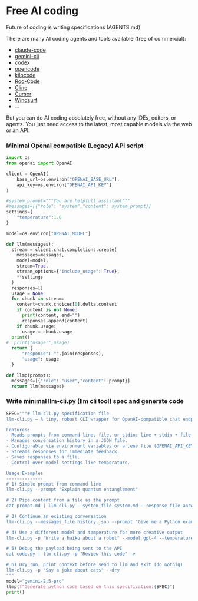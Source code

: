 # Free AI coding
Future of coding is writing specifications (AGENTS.md)

There are many AI coding agents and tools available (free of commercial):  
- [claude-code](https://github.com/anthropics/claude-code)
- [gemini-cli](https://github.com/google-gemini/gemini-cli)
- [codex](https://github.com/openai/codex)
- [opencode](https://github.com/opencode-ai/opencode)
- [kilocode](https://github.com/Kilo-Org/kilocode)
- [Roo-Code](https://github.com/RooCodeInc/Roo-Code)
- [Cline](https://github.com/cline/cline)
- [Cursor](https://cursor.com/)
- [Windsurf](https://windsurf.com/)
- ...
  
But you can do AI coding absolutely free, without any IDEs, editors, or agents. You just need access to the latest, most capable models via the web or an API.

### Minimal Openai compatible (Legacy) API script 

```python
import os
from openai import OpenAI

client = OpenAI(
    base_url=os.environ["OPENAI_BASE_URL"],
    api_key=os.environ["OPENAI_API_KEY"]
)

#system_prompt="""You are helpfull assistant"""
#messages=[{"role": "system","content": system_prompt}]
settings={
    "temperature":1.0
}

model=os.environ["OPENAI_MODEL"]

def llm(messages):
  stream = client.chat.completions.create(
    messages=messages,
    model=model,
    stream=True,
    stream_options={"include_usage": True},
    **settings
  )
  responses=[]
  usage = None
  for chunk in stream:
    content=chunk.choices[0].delta.content
    if content is not None:
      print(content, end="")
      responses.append(content)
    if chunk.usage:
      usage = chunk.usage
  print()
#  print("usage:",usage)
  return {
      "response": "".join(responses),
      "usage": usage
  }

def llmp(prompt):
  messages=[{"role": "user","content": prompt}]
  return llm(messages)
```

### Write minimal llm-cli.py (llm cli tool) spec and generate code
```python
SPEC="""# llm-cli.py specification file
llm-cli.py – A tiny, robust CLI wrapper for OpenAI-compatible chat endpoints.

Features:
- Reads prompts from command line, file, or stdin: line + stdin + file.
- Manages conversation history in a JSON file.
- Configurable via environment variables or a .env file (OPENAI_API_KEY, OPENAI_BASE_URL, OPENAI_MODEL).
- Streams responses for immediate feedback.
- Saves responses to a file.
- Control over model settings like temperature.

Usage Examples
--------------
# 1) Simple prompt from command line
llm-cli.py --prompt "Explain quantum entanglement"

# 2) Pipe content from a file as the prompt
cat prompt.md | llm-cli.py --system_file system.md --response_file answer.md

# 3) Continue an existing conversation
llm-cli.py --messages_file history.json --prompt "Give me a Python example"

# 4) Use a different model and temperature for more creative output
llm-cli.py -p "Write a haiku about a robot" --model gpt-4 --temperature 1.2

# 5) Debug the payload being sent to the API
cat code.py | llm-cli.py -p "Review this code" -v

# 6) Dry run, print context before send to llm and exit (do nothig)
llm-cli.py -p "Say a joke about cats" --dry
"""
model="gemini-2.5-pro"
llmp(f"Generate python code based on this specification:{SPEC}")
print()

```
